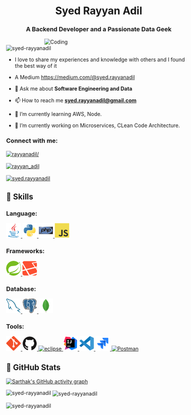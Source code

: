 <h1 align="center">Syed Rayyan Adil</h1>
<h3 align="center">A Backend Developer and a Passionate Data Geek</h3>
<img align="right" alt="Coding" width="400" src="https://cdn.dribbble.com/users/1162077/screenshots/3848914/programmer.gif">

<p align="left"> <img src="https://komarev.com/ghpvc/?username=syed-rayyanadil&label=Profile%20views&color=0e75b6&style=flat" alt="syed-rayyanadil" /> </p>

- I love to share my experiences and knowledge with others and I found the best way of it 
- A Medium https://medium.com/@syed.rayyanadil
- 💬 Ask me about **Software Engineering and Data**

- 📫 How to reach me **syed.rayyanadil@gmail.com**

- 🌱 I’m currently learning AWS, Node.
- 🔭 I’m currently working on Microservices, CLean Code Architecture.

<h3 align="left">Connect with me:</h3>

<p align="left">
<a href="https://www.linkedin.com/in/rayyanadil/" target="blank"><img align="center" src="https://raw.githubusercontent.com/rahuldkjain/github-profile-readme-generator/master/src/images/icons/Social/linked-in-alt.svg" alt="rayyanadil/" height="30" width="40" /></a>
  
<a href="https://www.instagram.com/rayyan_adil/" target="blank"><img align="center" src="https://raw.githubusercontent.com/rahuldkjain/github-profile-readme-generator/master/src/images/icons/Social/instagram.svg" alt="rayyan_adil" height="30" width="40" /></a>
  
<a href="https://medium.com/@syed.rayyanadil" target="blank"><img align="center" src="https://raw.githubusercontent.com/rahuldkjain/github-profile-readme-generator/master/src/images/icons/Social/medium.svg" alt="syed.rayyanadil" height="30" width="40" /></a>
</p>

## 💼 Skills

<h3 align="left">Language: </h3>
  	<a href="https://www.java.com" target="_blank" rel="noreferrer"> <img src="https://raw.githubusercontent.com/devicons/devicon/master/icons/java/java-original.svg" alt="java" width="40" height="40" /> </a>
    <!-- <a href="https://golang.org" target="_blank" rel="noreferrer"> <img src="https://raw.githubusercontent.com/devicons/devicon/master/icons/go/go-original.svg" alt="go" width="40" height="40" /> </a> -->
    <a href="https://www.python.org" target="_blank" rel="noreferrer"> <img src="https://raw.githubusercontent.com/devicons/devicon/master/icons/python/python-original.svg" alt="python" width="40" height="40" /> </a>
    <a href="https://www.php.net/" target="_blank" rel="noreferrer"> <img src="https://raw.githubusercontent.com/devicons/devicon/master/icons/php/php-original.svg" alt="php" width="40" height="40" /> </a>
    <a href="https://www.javascript.com/" target="_blank" rel="noreferrer"> <img src="https://raw.githubusercontent.com/devicons/devicon/master/icons/javascript/javascript-original.svg" alt="javascript" width="40" height="40" /> </a>


<h3 align="left">Frameworks: </h3>
    <a href="https://spring.io" target="_blank" rel="noreferrer"> <img src="https://raw.githubusercontent.com/devicons/devicon/master/icons/spring/spring-original.svg" alt="spring" width="40" height="40" /> </a>
    <a href="https://laravel.com" target="_blank" rel="noreferrer"> <img src="https://raw.githubusercontent.com/devicons/devicon/master/icons/laravel/laravel-plain.svg" alt="laravel" width="40" height="40" /> </a>

<h3 align="left">Database: </h3>
    <a href="https://www.mysql.com/" target="_blank" rel="noreferrer"> <img src="https://raw.githubusercontent.com/devicons/devicon/master/icons/mysql/mysql-original.svg" alt="mysql" width="40" height="40" /> </a>
    <a href="https://www.postgresql.org/" target="_blank" rel="noreferrer"> <img src="https://raw.githubusercontent.com/devicons/devicon/master/icons/postgresql/postgresql-original.svg" alt="postgresql" width="40" height="40" /> </a>
    <a href="https://www.mongodb.com/" target="_blank" rel="noreferrer"> <img src="https://raw.githubusercontent.com/devicons/devicon/master/icons/mongodb/mongodb-original.svg" alt="mongodb" width="40" height="40" /> </a>
    
<h3 align="left">Tools: </h3>
    <a href="https://git-scm.com/" target="_blank" rel="noreferrer"> <img src="https://raw.githubusercontent.com/devicons/devicon/master/icons/git/git-original.svg" alt="git" width="40" height="40" /> </a>
    <a href="https://github.com/" target="_blank" rel="noreferrer"> <img src="https://raw.githubusercontent.com/devicons/devicon/master/icons/github/github-original.svg" alt="github" width="40" height="40" /> </a>
    <a href="https://spring.io" target="_blank" rel="noreferrer"> <img src="https://api.iconify.design/logos-eclipse-icon.svg" alt="eclipse" width="40" height="40" /> </a>
    <a href="https://www.jetbrains.com/idea/" target="_blank" rel="noreferrer"> <img src="https://raw.githubusercontent.com/devicons/devicon/master/icons/intellij/intellij-original.svg" alt="intellij" width="40" height="40" /> </a>
    <a href="https://code.visualstudio.com/" target="_blank" rel="noreferrer"> <img src="https://raw.githubusercontent.com/devicons/devicon/master/icons/vscode/vscode-original.svg" alt="vscode" width="40" height="40" /> </a>
    <a href="https://jira.atlassian.com/" target="_blank" rel="noreferrer"> <img src="https://raw.githubusercontent.com/devicons/devicon/master/icons/jira/jira-original.svg" alt="jira" width="40" height="40" /> </a>
    <a href="https://www.postman.com/" target="_blank" rel="noreferrer"> <img src="https://github.com/flathub/com.getpostman.Postman/blob/master/logo-mark.svg" alt="Postman" width="40" height="40" /> </a>



## 📌 GitHub Stats

[![Sarthak's GitHub activity graph](https://activity-graph.herokuapp.com/graph?username=syed-rayyanadil&&theme=xcode)](https://github.com/syed-rayyanadil)

<p><img align="left" src="https://github-readme-stats.vercel.app/api/top-langs?username=syed-rayyanadil&show_icons=true&locale=en&layout=compact&theme=tokyonight" alt="syed-rayyanadil" /></p>

<p>&nbsp;<img align="center" src="https://github-readme-stats.vercel.app/api?username=syed-rayyanadil&show_icons=true&locale=en&theme=tokyonight" alt="syed-rayyanadil" /></p>

<p><img align="center" src="https://github-readme-streak-stats.herokuapp.com/?user=syed-rayyanadil&&theme=tokyonight" alt="syed-rayyanadil" /></p>

